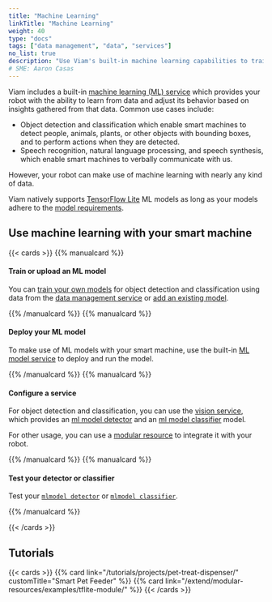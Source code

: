```yaml
---
title: "Machine Learning"
linkTitle: "Machine Learning"
weight: 40
type: "docs"
tags: ["data management", "data", "services"]
no_list: true
description: "Use Viam's built-in machine learning capabilities to train image classification models and deploy these models to your robots."
# SME: Aaron Casas
---
```


Viam includes a built-in [machine learning (ML) service](/services/ml/) which provides your robot with the ability to learn from data and adjust its behavior based on insights gathered from that data.
Common use cases include:

- Object detection and classification which enable smart machines to detect people, animals, plants, or other objects with bounding boxes, and to perform actions when they are detected.
- Speech recognition, natural language processing, and speech synthesis, which enable smart machines to verbally communicate with us.

However, your robot can make use of machine learning with nearly any kind of data.

Viam natively supports [TensorFlow Lite](https://www.tensorflow.org/lite) ML models as long as your models adhere to the [model requirements](/services/ml/#tflite_cpu-limitations).

## Use machine learning with your smart machine

{{< cards >}}
{{% manualcard %}}

<h4>Train or upload an ML model</h4>

You can [train your own models](/manage/ml/train-model/) for object detection and classification using data from the [data management service](../../services/data/) or [add an existing model](/manage/ml/upload-model/).

{{% /manualcard %}}
{{% manualcard %}}

<h4>Deploy your ML model</h4>

To make use of ML models with your smart machine, use the built-in [ML model service](/services/ml/) to deploy and run the model.

{{% /manualcard %}}
{{% manualcard %}}

<h4>Configure a service</h4>

For object detection and classification, you can use the [vision service](/services/vision/), which provides an [ml model detector](/services/vision/detection/#configure-an-mlmodel-detector) and an [ml model classifier](/services/vision/classification/#configure-an-mlmodel-classifier) model.

For other usage, you can use a [modular resource](/extend/modular-resources/) to integrate it with your robot.

{{% /manualcard %}}
{{% manualcard %}}

<h4>Test your detector or classifier</h4>

Test your [`mlmodel detector`](/services/vision/detection/#test-your-detector) or [`mlmodel classifier`](/services/vision/classification/#test-your-classifier).

{{% /manualcard %}}

{{< /cards >}}

## Tutorials

{{< cards >}}
{{% card link="/tutorials/projects/pet-treat-dispenser/" customTitle="Smart Pet Feeder" %}}
{{% card link="/extend/modular-resources/examples/tflite-module/" %}}
{{< /cards >}}
